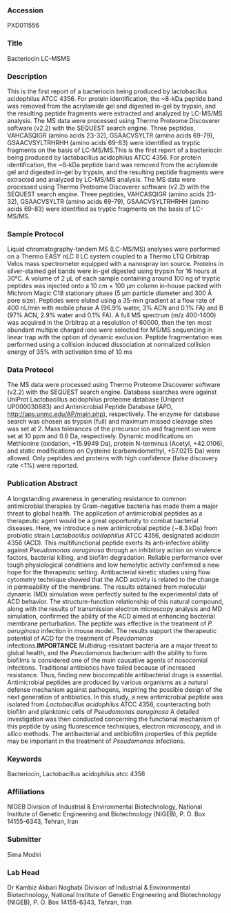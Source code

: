 ### Accession
PXD011556

### Title
Bacteriocin LC-MSMS

### Description
This is the first report of a bacteriocin being produced by lactobacillus acidophilus ATCC 4356. For protein identification, the ~8-kDa peptide band was removed from the acrylamide gel and digested in-gel by trypsin, and the resulting peptide fragments were extracted and analyzed by LC-MS/MS analysis. The MS data were processed using Thermo Proteome Discoverer software (v2.2) with the SEQUEST search engine. Three peptides, VAHCASQIGR (amino acids 23-32), GSAACVSYLTR (amino acids 69-79), GSAACVSYLTRHRHH (amino acids 69-83) were identified as tryptic fragments on the basis of LC-MS/MS.This is the first report of a bacteriocin being produced by lactobacillus acidophilus ATCC 4356. For protein identification, the ~8-kDa peptide band was removed from the acrylamide gel and digested in-gel by trypsin, and the resulting peptide fragments were extracted and analyzed by LC-MS/MS analysis. The MS data were processed using Thermo Proteome Discoverer software (v2.2) with the SEQUEST search engine. Three peptides, VAHCASQIGR (amino acids 23-32), GSAACVSYLTR (amino acids 69-79), GSAACVSYLTRHRHH (amino acids 69-83) were identified as tryptic fragments on the basis of LC-MS/MS.

### Sample Protocol
Liquid chromatography-tandem MS (LC-MS/MS) analyses were performed on a Thermo EASY nLC II LC system coupled to a Thermo LTQ Orbitrap Velos mass spectrometer equipped with a nanospray ion source. Proteins in silver-stained gel bands were in-gel digested using trypsin for 16 hours at 30°C. A volume of 2 μL of each sample containing around 100 ng of tryptic peptides was injected onto a 10 cm × 100 μm column in-house packed with Michrom Magic C18 stationary phase (5 μm particle diameter and 300 Å pore size). Peptides were eluted using a 35-min gradient at a flow rate of 400 nL/min with mobile phase A (96.9% water, 3% ACN and 0.1% FA) and B (97% ACN, 2.9% water and 0.1% FA). A full MS spectrum (m/z 400-1400) was acquired in the Orbitrap at a resolution of 60000, then the ten most abundant multiple charged ions were selected for MS/MS sequencing in linear trap with the option of dynamic exclusion. Peptide fragmentation was performed using a collision induced dissociation at normalized collision energy of 35% with activation time of 10 ms

### Data Protocol
The MS data were processed using Thermo Proteome Discoverer software (v2.2) with the SEQUEST search engine. Database searches were against UniProt Lactobacillus acidophilus proteome database (Uniprot UP000030883) and Antimicrobial Peptide Database (APD, http://aps.unmc.edu/AP/main.php), respectively. The enzyme for database search was chosen as trypsin (full) and maximum missed cleavage sites was set at 2. Mass tolerances of the precursor ion and fragment ion were set at 10 ppm and 0.6 Da, respectively. Dynamic modifications on Methionine (oxidation, +15.9949 Da), protein N-terminus (Acetyl, +42.0106), and static modifications on Cysteine (carbamidomethyl, +57.0215 Da) were allowed. Only peptides and proteins with high confidence (false discovery rate <1%) were reported.

### Publication Abstract
A longstanding awareness in generating resistance to common antimicrobial therapies by Gram-negative bacteria has made them a major threat to global health. The application of antimicrobial peptides as a therapeutic agent would be a great opportunity to combat bacterial diseases. Here, we introduce a new antimicrobial peptide (&#x223c;8.3&#x2009;kDa) from probiotic strain <i>Lactobacillus acidophilus</i> ATCC 4356, designated acidocin 4356 (ACD). This multifunctional peptide exerts its anti-infective ability against <i>Pseudomonas aeruginosa</i> through an inhibitory action on virulence factors, bacterial killing, and biofilm degradation. Reliable performance over tough physiological conditions and low hemolytic activity confirmed a new hope for the therapeutic setting. Antibacterial kinetic studies using flow cytometry technique showed that the ACD activity is related to the change in permeability of the membrane. The results obtained from molecular dynamic (MD) simulation were perfectly suited to the experimental data of ACD behavior. The structure-function relationship of this natural compound, along with the results of transmission electron microscopy analysis and MD simulation, confirmed the ability of the ACD aimed at enhancing bacterial membrane perturbation. The peptide was effective in the treatment of <i>P. aeruginosa</i> infection in mouse model. The results support the therapeutic potential of ACD for the treatment of <i>Pseudomonas</i> infections.<b>IMPORTANCE</b> Multidrug-resistant bacteria are a major threat to global health, and the <i>Pseudomonas</i> bacterium with the ability to form biofilms is considered one of the main causative agents of nosocomial infections. Traditional antibiotics have failed because of increased resistance. Thus, finding new biocompatible antibacterial drugs is essential. Antimicrobial peptides are produced by various organisms as a natural defense mechanism against pathogens, inspiring the possible design of the next generation of antibiotics. In this study, a new antimicrobial peptide was isolated from <i>Lactobacillus acidophilus</i> ATCC 4356, counteracting both biofilm and planktonic cells of <i>Pseudomonas aeruginosa</i> A detailed investigation was then conducted concerning the functional mechanism of this peptide by using fluorescence techniques, electron microscopy, and <i>in silico</i> methods. The antibacterial and antibiofilm properties of this peptide may be important in the treatment of <i>Pseudomonas</i> infections.

### Keywords
Bacteriocin, Lactobacillus acidophilus atcc 4356

### Affiliations
NIGEB
Division of Industrial & Environmental Biotechnology, National Institute of Genetic Engineering and Biotechnology (NIGEB), P. O. Box 14155-6343, Tehran, Iran

### Submitter
Sima Modiri

### Lab Head
Dr Kambiz Akbari Noghabi
Division of Industrial & Environmental Biotechnology, National Institute of Genetic Engineering and Biotechnology (NIGEB), P. O. Box 14155-6343, Tehran, Iran



